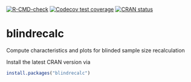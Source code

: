 [![R-CMD-check](https://github.com/imbi-heidelberg/blindrecalc/workflows/R-CMD-check/badge.svg)](https://github.com/imbi-heidelberg/blindrecalc/actions)
[![Codecov test coverage](https://codecov.io/gh/imbi-heidelberg/blindrecalc/branch/master/graph/badge.svg)](https://codecov.io/gh/imbi-heidelberg/blindrecalc?branch=master)
[![CRAN status](https://www.r-pkg.org/badges/version/blindrecalc)](https://cran.r-project.org/package=blindrecalc)

# blindrecalc
Compute characteristics and plots for blinded sample size recalculation

Install the latest CRAN version via

```r
install.packages("blindrecalc")
```